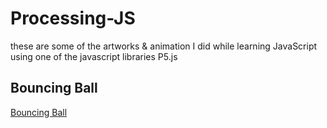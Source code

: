 # Processing-JS
these are some of the artworks & animation I did while learning JavaScript using one of the javascript libraries P5.js

## Bouncing Ball
[Bouncing Ball](https://subhendu17620.github.io/Processing-JS/00%20Bouncing%20Ball)
